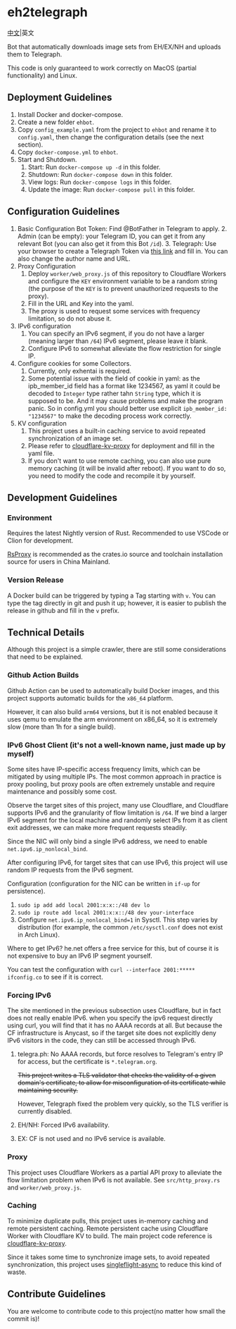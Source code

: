 # eh2telegraph

[中文](README-zh.md)|英文

Bot that automatically downloads image sets from EH/EX/NH and uploads them to Telegraph.

This code is only guaranteed to work correctly on MacOS (partial functionality) and Linux.

## Deployment Guidelines
1. Install Docker and docker-compose.
2. Create a new folder `ehbot`.
2. Copy `config_example.yaml` from the project to `ehbot` and rename it to `config.yaml`, then change the configuration details (see the next section).
3. Copy `docker-compose.yml` to `ehbot`.
4. Start and Shutdown.
    1. Start: Run `docker-compose up -d` in this folder.
    2. Shutdown: Run `docker-compose down` in this folder.
    3. View logs: Run `docker-compose logs` in this folder.
    4. Update the image: Run `docker-compose pull` in this folder.

## Configuration Guidelines
1. Basic Configuration
    Bot Token: Find @BotFather in Telegram to apply.
    2. Admin (can be empty): your Telegram ID, you can get it from any relevant Bot (you can also get it from this Bot `/id`).
    3. Telegraph: Use your browser to create a Telegraph Token via [this link](https://api.telegra.ph/createAccount?short_name=test_account&author_name=test_author) and fill in. You can also change the author name and URL.
2. Proxy Configuration
    1. Deploy `worker/web_proxy.js` of this repository to Cloudflare Workers and configure the `KEY` environment variable to be a random string (the purpose of the `KEY` is to prevent unauthorized requests to the proxy).
    2. Fill in the URL and Key into the yaml.
    3. The proxy is used to request some services with frequency limitation, so do not abuse it.
3. IPv6 configuration
    1. You can specify an IPv6 segment, if you do not have a larger (meaning larger than `/64`) IPv6 segment, please leave it blank.
    2. Configure IPv6 to somewhat alleviate the flow restriction for single IP.
4. Configure cookies for some Collectors.
    1. Currently, only exhentai is required.
    2. Some potential issue with the field of cookie in yaml: as the ipb_member_id field has a format like 1234567, as yaml it could be decoded to `Integer` type rather tahn `String` type, which it is supposed to be. And it may cause problems and make the program panic. So in config.yml you should better use explicit `ipb_member_id: "1234567"` to make the decoding process work correctly.
5. KV configuration
    1. This project uses a built-in caching service to avoid repeated synchronization of an image set.
    2. Please refer to [cloudflare-kv-proxy](https://github.com/ihciah/cloudflare-kv-proxy) for deployment and fill in the yaml file.
    3. If you don't want to use remote caching, you can also use pure memory caching (it will be invalid after reboot). If you want to do so, you need to modify the code and recompile it by yourself.

## Development Guidelines
### Environment
Requires the latest Nightly version of Rust. Recommended to use VSCode or Clion for development.

[RsProxy](https://rsproxy.cn/) is recommended as the crates.io source and toolchain installation source for users in China Mainland.

### Version Release
A Docker build can be triggered by typing a Tag starting with `v`. You can type the tag directly in git and push it up; however, it is easier to publish the release in github and fill in the `v` prefix.

## Technical Details
Although this project is a simple crawler, there are still some considerations that need to be explained.

### Github Action Builds
Github Action can be used to automatically build Docker images, and this project supports automatic builds for the `x86_64` platform.

However, it can also build `arm64` versions, but it is not enabled because it uses qemu to emulate the arm environment on x86_64, so it is extremely slow (more than 1h for a single build).

### IPv6 Ghost Client (it's not a well-known name, just made up by myself)
Some sites have IP-specific access frequency limits, which can be mitigated by using multiple IPs. The most common approach in practice is proxy pooling, but proxy pools are often extremely unstable and require maintenance and possibly some cost.

Observe the target sites of this project, many use Cloudflare, and Cloudflare supports IPv6 and the granularity of flow limitation is `/64`. If we bind a larger IPv6 segment for the local machine and randomly select IPs from it as client exit addresses, we can make more frequent requests steadily.

Since the NIC will only bind a single IPv6 address, we need to enable `net.ipv6.ip_nonlocal_bind`.

After configuring IPv6, for target sites that can use IPv6, this project will use random IP requests from the IPv6 segment.

Configuration (configuration for the NIC can be written in `if-up` for persistence).
1. `sudo ip add add local 2001:x:x::/48 dev lo`
2. `sudo ip route add local 2001:x:x::/48 dev your-interface`
3. Configure `net.ipv6.ip_nonlocal_bind=1` in Sysctl. This step varies by distribution (for example, the common `/etc/sysctl.conf` does not exist in Arch Linux).

Where to get IPv6? he.net offers a free service for this, but of course it is not expensive to buy an IPv6 IP segment yourself.

You can test the configuration with `curl --interface 2001:***** ifconfig.co` to see if it is correct.

### Forcing IPv6
The site mentioned in the previous subsection uses Cloudflare, but in fact does not really enable IPv6. when you specify the ipv6 request directly using curl, you will find that it has no AAAA records at all. But because the CF infrastructure is Anycast, so if the target site does not explicitly deny IPv6 visitors in the code, they can still be accessed through IPv6.

1. telegra.ph: No AAAA records, but force resolves to Telegram's entry IP for access, but the certificate is `*.telegram.org`.

    ~~This project writes a TLS validator that checks the validity of a given domain's certificate, to allow for misconfiguration of its certificate while maintaining security.~~

    However, Telegraph fixed the problem very quickly, so the TLS verifier is currently disabled.
2. EH/NH: Forced IPv6 availability.
3. EX: CF is not used and no IPv6 service is available.

### Proxy
This project uses Cloudflare Workers as a partial API proxy to alleviate the flow limitation problem when IPv6 is not available. See `src/http_proxy.rs` and `worker/web_proxy.js`.

### Caching
To minimize duplicate pulls, this project uses in-memory caching and remote persistent caching. Remote persistent cache using Cloudflare Worker with Cloudflare KV to build. The main project code reference is [cloudflare-kv-proxy](https://github.com/ihciah/cloudflare-kv-proxy).

Since it takes some time to synchronize image sets, to avoid repeated synchronization, this project uses [singleflight-async](https://github.com/ihciah/singleflight-async) to reduce this kind of waste.

## Contribute Guidelines
You are welcome to contribute code to this project(no matter how small the commit is)!
